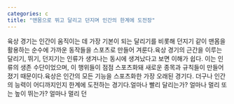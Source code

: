 ```yaml
---
categories: c
title: "맨몸으로 뛰고 달리고 던지며 인간의 한계에 도전장"
---
```

육상 경기는 인간이 움직이는 데 가장 기본이 되는 달리기를 비롯해 던지기 같이 맨몸을 활용하는 순수에 가까운 동작들을 스포츠로 만들어 겨룬다.육상 경기의 근간을 이루는 달리기, 뛰기, 던지기는 인류가 생겨나는 동시에 생겨났다고 보면 이해가 쉽다. 이는 인류의 생존 수단이었으며, 이 행위들이 점점 스포츠화돼 새로운 종목과 규칙들이 만들어졌기 때문이다.육상은 인간의 모든 기능을 스포츠화한 가장 오래된 경기다. 더구나 인간의 능력이 어디까지인지 한계에 도전하는 경기다.얼마나 빨리 달리는가? 얼마나 멀리 또는 높이 뛰는가? 얼마나 멀리 던